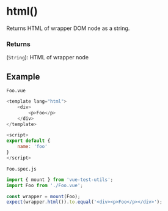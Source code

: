# html()

Returns HTML of wrapper DOM node as a string.

### Returns

(`String`): HTML of wrapper node

## Example

`Foo.vue`

```js
<template lang="html">
    <div>
        <p>Foo</p>
    </div>
</template>

<script>
export default {
    name: 'foo'
}
</script>
```

`Foo.spec.js`

```js
import { mount } from 'vue-test-utils';
import Foo from './Foo.vue';

const wrapper = mount(Foo);
expect(wrapper.html()).to.equal('<div><p>Foo</p></div>');
```
